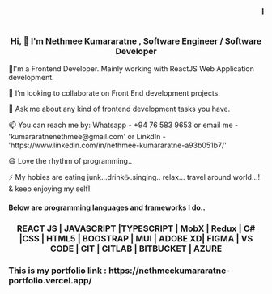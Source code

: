 ### <marquee>Hi there 👋</marquee>

<!--
**Nethmee5/Nethmee5** is a ✨ _special_ ✨ repository because its `README.md` (this file) appears on your GitHub profile.

Here are some ideas to get you started:

- 🔭 I’m currently working on ...
- 🌱 I’m currently learning ...
- 👯 I’m looking to collaborate on ...
- 🤔 I’m looking for help with ...
- 💬 Ask me about ...
- 📫 How to reach me: ...
- 😄 Pronouns: ...
- ⚡ Fun fact: ...
-->
<h1 align="center"></h1>
<h3 align="center">Hi, 👋 I'm Nethmee Kumararatne , Software Engineer / Software Developer</h3> 
<p align="left">🔭I'm a Frontend Developer. Mainly working with ReactJS Web Application development.</p>
<p align="left">👯 I’m looking to collaborate on Front End development projects.</p>
<p align="left">💬 Ask me about any kind of frontend development tasks you have.</p>
<p align="left">📫 You can reach me by: Whatsapp - +94 76 583 9653 or email me - 'kumararatnenethmee@gmail.com' or LinkdIn - 'https://www.linkedin.com/in/nethmee-kumararatne-a93b051b7/'</p>
<p align="left"> 😄 Love the rhythm of programming..</p>
<p align="left"> ⚡ My hobies are eating junk...drink☕️.singing.. relax... travel around world...! & keep enjoying my self!</p>

<h4>Below are programming languages and frameworks I do..</h4>
<h3 align="center">

  REACT JS | JAVASCRIPT |TYPESCRIPT | MobX | Redux | C# |CSS | HTML5 | BOOSTRAP | MUI | ADOBE XD| FIGMA | VS CODE | GIT | GITLAB | BITBUCKET  | AZURE </h3>

<h3>This is my portfolio link : https://nethmeekumararatne-portfolio.vercel.app/</h3>

                                             

